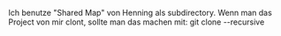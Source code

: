 Ich benutze "Shared Map" von Henning als subdirectory. Wenn man das Project von mir clont, sollte man das machen mit: git clone --recursive <url von meinem Repo>
